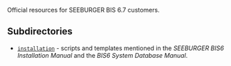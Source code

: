 Official resources for SEEBURGER BIS 6.7 customers.

## Subdirectories

* [`installation`](installation/) - scripts and templates mentioned in the *SEEBURGER BIS6 Installation Manual* and the *BIS6 System Database Manual*.
